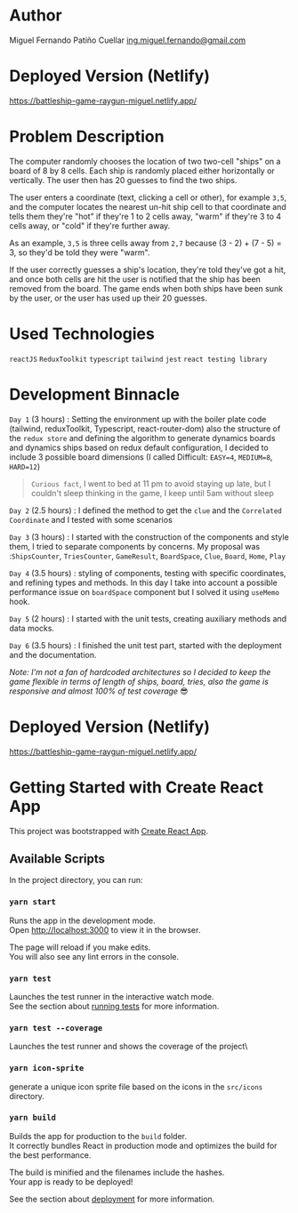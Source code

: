 # Author

Miguel Fernando Patiño Cuellar
ing.miguel.fernando@gmail.com

# Deployed Version (Netlify)

https://battleship-game-raygun-miguel.netlify.app/

# Problem Description

The computer randomly chooses the location of two two-cell "ships" on a board of 8 by 8 cells. Each ship is randomly placed either horizontally or vertically. The user then has 20 guesses to find the two ships.

The user enters a coordinate (text, clicking a cell or other), for example `3,5`, and the computer locates the nearest un-hit ship cell to that coordinate and tells them they're "hot" if they're 1 to 2 cells away, "warm" if they're 3 to 4 cells away, or "cold" if they're further away.

As an example, `3,5` is three cells away from `2,7` because (3 - 2) + (7 - 5) = 3, so they'd be told they were "warm".

If the user correctly guesses a ship's location, they're told they've got a hit, and once both cells are hit the user is notified that the ship has been removed from the board. The game ends when both ships have been sunk by the user, or the user has used up their 20 guesses.

# Used Technologies

`reactJS` `ReduxToolkit` `typescript` `tailwind` `jest` `react testing library`

# Development Binnacle

`Day 1` (3 hours) : Setting the environment up with the boiler plate code (tailwind, reduxToolkit, Typescript, react-router-dom) also the structure of the `redux store` and defining the algorithm to generate dynamics boards and dynamics ships based on redux default configuration, I decided to include 3 possible board dimensions (I called Difficult: `EASY=4`, `MEDIUM=8`, `HARD=12`)

> `Curious fact`, I went to bed at 11 pm to avoid staying up late,
> but I couldn't sleep thinking in the game,
> I keep until 5am without sleep

`Day 2` (2.5 hours) : I defined the method to get the `clue` and the `Correlated Coordinate` and I tested with some scenarios

`Day 3` (3 hours) : I started with the construction of the components and style them, I tried to separate components by concerns. My proposal was :`ShipsCounter`, `TriesCounter`, `GameResult`, `BoardSpace`, `Clue`, `Board`, `Home`, `Play`

`Day 4` (3.5 hours) : styling of components, testing with specific coordinates, and refining types and methods. In this day I take into account a possible performance issue on `boardSpace` component but I solved it using `useMemo` hook.

`Day 5` (2 hours) : I started with the unit tests, creating auxiliary methods and data mocks.

`Day 6` (3.5 hours) : I finished the unit test part, started with the deployment and the documentation.

_Note: I'm not a fan of hardcoded architectures so I decided to keep the game flexible in terms of length of ships, board, tries, also the game is responsive and almost 100% of test coverage_ 😎

# Deployed Version (Netlify)

https://battleship-game-raygun-miguel.netlify.app/

# Getting Started with Create React App

This project was bootstrapped with [Create React App](https://github.com/facebook/create-react-app).

## Available Scripts

In the project directory, you can run:

### `yarn start`

Runs the app in the development mode.\
Open [http://localhost:3000](http://localhost:3000) to view it in the browser.

The page will reload if you make edits.\
You will also see any lint errors in the console.

### `yarn test`

Launches the test runner in the interactive watch mode.\
See the section about [running tests](https://facebook.github.io/create-react-app/docs/running-tests) for more information.

### `yarn test --coverage`

Launches the test runner and shows the coverage of the project\

### `yarn icon-sprite`

generate a unique icon sprite file based on the icons in the `src/icons` directory.

### `yarn build`

Builds the app for production to the `build` folder.\
It correctly bundles React in production mode and optimizes the build for the best performance.

The build is minified and the filenames include the hashes.\
Your app is ready to be deployed!

See the section about [deployment](https://facebook.github.io/create-react-app/docs/deployment) for more information.
